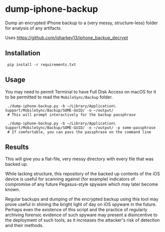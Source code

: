 # dump-iphone-backup

Dump an encrypted iPhone backup to a (very messy, structure-less) folder for analysis of any artifacts.

Uses https://github.com/jsharkey13/iphone_backup_decrypt

## Installation

     pip install -r requirements.txt

## Usage

You may need to permit Terminal to have Full Disk Access on macOS for it to be permitted to read the `MobileSync/Backup` folder.

     ./dump-iphone-backup.py -b ~/Library/Application\ Support/MobileSync/Backup/SOME-GUID/ -o ~/output/ 
     # This will prompt interactively for the backup passphrase

     ./dump-iphone-backup.py -b ~/Library/Application\ Support/MobileSync/Backup/SOME-GUID/ -o ~/output/ -p some-passphrase
     # If comfortable, you can pass the passphrase on the command line

## Results

This will give you a flat-file, very messy directory with every file that was backed up.

While lacking structure, this repository of the backed up contents of the iOS device is useful for scanning against (for example) indicators of compromise of any future Pegasus-style spyware which may later become known.

Regular backups and dumping of the encrypted backup using this tool may prove useful in shining the bright light of day on iOS spyware in the future. Perhaps even the existence of this script and the practice of regularly archiving forensic evidence of such spyware may present a disincentive to the deployment of such tools, as it increases the attacker's risk of detection and their methods.

